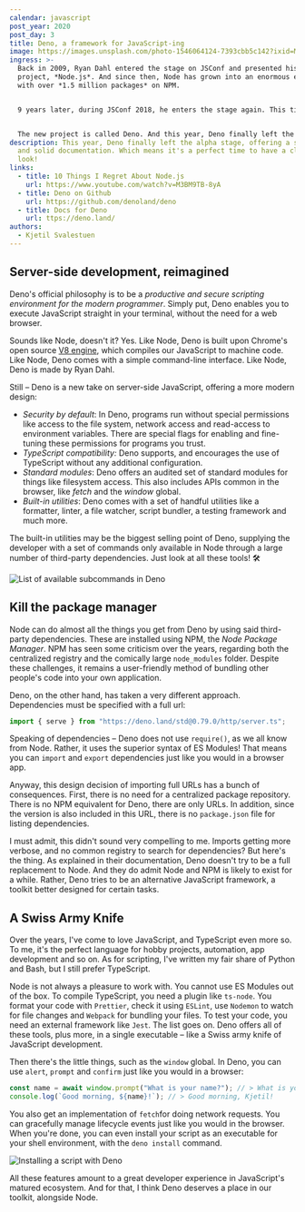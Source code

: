 ```yaml
---
calendar: javascript
post_year: 2020
post_day: 3
title: Deno, a framework for JavaScript-ing
image: https://images.unsplash.com/photo-1546064124-7393cbb5c142?ixid=MXwxMjA3fDB8MHxwaG90by1wYWdlfHx8fGVufDB8fHw%3D&ixlib=rb-1.2.1&auto=format&fit=crop&w=2250&q=80
ingress: >-
  Back in 2009, Ryan Dahl entered the stage on JSConf and presented his newest
  project, *Node.js*. And since then, Node has grown into an enormous ecosystem
  with over *1.5 million packages* on NPM.


  9 years later, during JSConf 2018, he enters the stage again. This time, he apologizes to the JavaScript community and discusses the [10 things he regrets about Node](https://www.youtube.com/watch?v=M3BM9TB-8yA). Towards the end, he reveals his new project, an alternative framework for JavaScript development.


  The new project is called Deno. And this year, Deno finally left the alpha stage, offering a stable CLI and solid documentation. Which means it's the perfect time to have a closer look!
description: This year, Deno finally left the alpha stage, offering a stable CLI
  and solid documentation. Which means it's a perfect time to have a closer
  look!
links:
  - title: 10 Things I Regret About Node.js
    url: https://www.youtube.com/watch?v=M3BM9TB-8yA
  - title: Deno on Github
    url: https://github.com/denoland/deno
  - title: Docs for Deno
    url: ttps://deno.land/
authors:
  - Kjetil Svalestuen
---
```

## Server-side development, reimagined

Deno's official philosophy is to be a *productive and secure scripting environment for the modern programmer*. Simply put, Deno enables you to execute JavaScript straight in your terminal, without the need for a web browser.

Sounds like Node, doesn't it? Yes. Like Node, Deno is built upon Chrome's open source [V8 engine](https://v8.dev/), which compiles our JavaScript to machine code. Like Node, Deno comes with a simple command-line interface. Like Node, Deno is made by Ryan Dahl.

Still – Deno is a new take on server-side JavaScript, offering a more modern design:

- *Security by default*: In Deno, programs run without special permissions like access to the file system, network access and read-access to environment variables. There are special flags for enabling and fine-tuning these permissions for programs you trust.
- *TypeScript compatibility:* Deno supports, and encourages the use of TypeScript without any additional configuration.
- *Standard modules*: Deno offers an audited set of standard modules for things like filesystem access. This also includes APIs common in the browser, like *fetch* and the *window* global.
- *Built-in utilities*: Deno comes with a set of handful utilities like a formatter, linter, a file watcher, script bundler, a testing framework and much more.

The built-in utilities may be the biggest selling point of Deno, supplying the developer with a set of commands only available in Node through a large number of third-party dependencies. Just look at all these tools! 🛠️

![List of available subcommands in Deno](https://i.imgur.com/mhOzA8y.png)

## Kill the package manager

Node can do almost all the things you get from Deno by using said third-party dependencies. These are installed using NPM, the *Node Package Manager*. NPM has seen some criticism over the years, regarding both the centralized registry and the comically large `node_modules` folder. Despite these challenges, it remains a user-friendly method of bundling other people's code into your own application.

Deno, on the other hand, has taken a very different approach. Dependencies must be specified with a full url:

```jsx
import { serve } from "https://deno.land/std@0.79.0/http/server.ts";
```

Speaking of dependencies – Deno does not use `require()`, as we all know from Node. Rather, it uses the superior syntax of ES Modules! That means you can `import` and `export` dependencies just like you would in a browser app.

Anyway, this design decision of importing full URLs has a bunch of consequences. First, there is no need for a centralized package repository. There is no NPM equivalent for Deno, there are only URLs. In addition, since the version is also included in this URL, there is no `package.json` file for listing dependencies.

I must admit, this didn't sound very compelling to me. Imports getting more verbose, and no common registry to search for dependencies? But here's the thing. As explained in their documentation, Deno doesn't try to be a full replacement to Node. And they do admit Node and NPM is likely to exist for a while. Rather, Deno tries to be an alternative JavaScript framework, a toolkit better designed for certain tasks.

## A Swiss Army Knife

Over the years, I've come to love JavaScript, and TypeScript even more so. To me, it's the perfect language for hobby projects, automation, app development and so on. As for scripting, I've written my fair share of Python and Bash, but I still prefer TypeScript.

Node is not always a pleasure to work with. You cannot use ES Modules out of the box. To compile TypeScript, you need a plugin like `ts-node`. You format your code with `Prettier`, check it using `ESLint`, use `Nodemon` to watch for file changes and `Webpack` for bundling your files. To test your code, you need an external framework like `Jest`. The list goes on. Deno offers all of these tools, plus more, in a single executable – like a Swiss army knife of JavaScript development.

Then there's the little things, such as the `window` global. In Deno, you can use `alert`, `prompt` and `confirm` just like you would in a browser:

```jsx
const name = await window.prompt("What is your name?"); // > What is your name? Kjetil
console.log(`Good morning, ${name}!`); // > Good morning, Kjetil!
```

You also get an implementation of `fetch`for doing network requests. You can gracefully manage lifecycle events just like you would in the browser. When you're done, you can even install your script as an executable for your shell environment, with the `deno install` command.

![Installing a script with Deno](https://i.imgur.com/cF9AERr.png)

All these features amount to a great developer experience in JavaScript's matured ecosystem. And for that, I think Deno deserves a place in our toolkit, alongside Node.